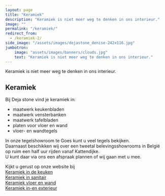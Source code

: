 ```yaml
---
layout: page
title: "Keramiek"
description: "Keramiek is niet meer weg te denken in ons interieur."
image: ""
permalink: "/keramiek/"
redirect_from:
  - /keramiek-2/
side_image: "/assets/images/dejastone_denise-242x116.jpg"
jumbotron:
    image: "assets/images/banners/clouds.jpg"
    text: "Keramiek is niet meer weg te denken in ons interieur."
---
```


Keramiek is niet meer weg te denken in ons interieur.

Keramiek
--------

Bij Deja stone vind je keramiek in:  
* maatwerk keukenbladen  
* maatwerk vensterbanken  
* maatwerk tafelbladen  
* platen voor vloer en wand  
* vloer- en wandtegels

In onze tegelshowroom te Goes kunt u veel tegels bekijken.  
Daarnaast beschikken wij over een tweetal belevingsshowrooms in België op ruim een half uur rijden vanaf Kattendijke.  
U kunt daar via ons een afspraak plannen of wij gaan met u mee.

Kijkt u gerust op onze website bij  
[Keramiek in de keuken](/keramiek-in-de-keuken/)  
[Keramiek in sanitair](/keramiek-in-sanitair/)  
[Keramiek vloer en wand](/keramiek-vloer-en-wand/)  
[Keramiek in-en exterieur](/keramiek-in-en-exterieur/)